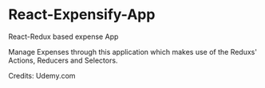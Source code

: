 # React-Expensify-App
React-Redux based expense App

Manage Expenses through this application which makes use of the Reduxs' Actions, Reducers and Selectors.

Credits: Udemy.com
